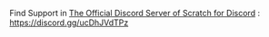 Find Support in [The Official Discord Server of Scratch for Discord](https://discord.gg/ucDhJVdTPz) : https://discord.gg/ucDhJVdTPz
